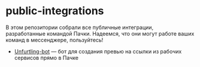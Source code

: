 # public-integrations
В этом репозитории собрали все публичные интеграции, разработанные командой Пачки. Надеемся, что они могут работе ваших команд в мессенджере, пользуйтесь!
- [Unfurtling-bot](https://github.com/pachca/public-integrations/tree/d4ae0de621b455e360d4a880add8a8e64323ddb2/Unfurling-bot) — бот для создания превью на ссылки из рабочих сервисов прямо в Пачке
